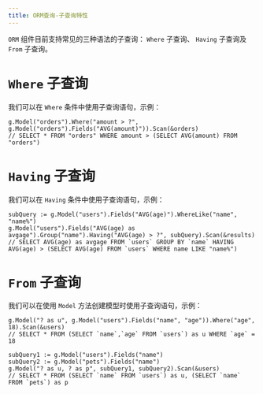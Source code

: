```yaml
---
title: ORM查询-子查询特性
---
```


`ORM` 组件目前支持常见的三种语法的子查询： `Where` 子查询、 `Having` 子查询及 `From` 子查询。

# `Where` 子查询

我们可以在 `Where` 条件中使用子查询语句，示例：

```
g.Model("orders").Where("amount > ?", g.Model("orders").Fields("AVG(amount)")).Scan(&orders)
// SELECT * FROM "orders" WHERE amount > (SELECT AVG(amount) FROM "orders")
```

# `Having` 子查询

我们可以在 `Having` 条件中使用子查询语句，示例：

```
subQuery := g.Model("users").Fields("AVG(age)").WhereLike("name", "name%")
g.Model("users").Fields("AVG(age) as avgage").Group("name").Having("AVG(age) > ?", subQuery).Scan(&results)
// SELECT AVG(age) as avgage FROM `users` GROUP BY `name` HAVING AVG(age) > (SELECT AVG(age) FROM `users` WHERE name LIKE "name%")
```

# `From` 子查询

我们可以在使用 `Model` 方法创建模型时使用子查询语句，示例：

```
g.Model("? as u", g.Model("users").Fields("name", "age")).Where("age", 18).Scan(&users)
// SELECT * FROM (SELECT `name`,`age` FROM `users`) as u WHERE `age` = 18

subQuery1 := g.Model("users").Fields("name")
subQuery2 := g.Model("pets").Fields("name")
g.Model("? as u, ? as p", subQuery1, subQuery2).Scan(&users)
// SELECT * FROM (SELECT `name` FROM `users`) as u, (SELECT `name` FROM `pets`) as p
```